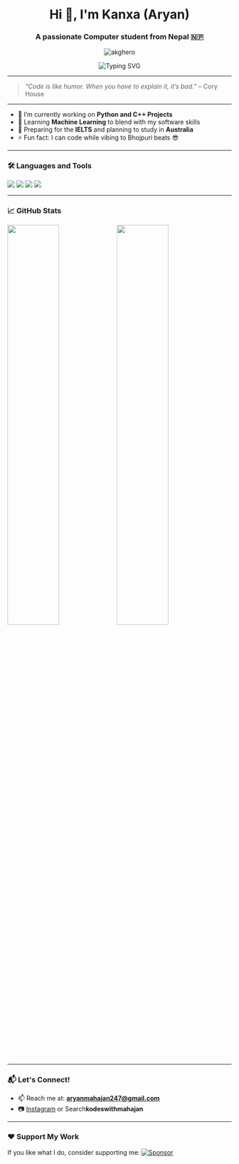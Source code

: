 <h1 align="center">Hi 👋, I'm Kanxa (Aryan)</h1>
<h3 align="center">A passionate Computer student from Nepal 🇳🇵</h3>

<p align="center">
  <img src="https://komarev.com/ghpvc/?username=akghero&label=Profile%20views&color=0e75b6&style=flat" alt="akghero" />
</p>

<p align="center">
  <img src="https://readme-typing-svg.demolab.com?font=Fira+Code&pause=1000&width=435&lines=Learning+To+Code;Open+Source+Contributor;Aspiring+Beginner+In+ComputerScience" alt="Typing SVG" />
</p>

---



> *“Code is like humor. When you have to explain it, it’s bad.”* – Cory House

---

- 🔭 I’m currently working on **Python and C++ Projects**
- 🌱 Learning **Machine Learning** to blend with my software skills
- 🎯 Preparing for the **IELTS** and planning to study in **Australia**
- ⚡ Fun fact: I can code while vibing to Bhojpuri beats 😎

---

### 🛠️ Languages and Tools
<p>
  <img src="https://img.shields.io/badge/-Python-05122A?style=flat&logo=python" />
  <img src="https://img.shields.io/badge/-C++-05122A?style=flat&logo=c%2B%2B" />
  <img src="https://img.shields.io/badge/-GitHub-05122A?style=flat&logo=github" />
  <img src="https://img.shields.io/badge/-VS%20Code-05122A?style=flat&logo=visual-studio-code" />
</p>

---

### 📈 GitHub Stats
<p>
  <img width="48%" src="https://github-readme-stats.vercel.app/api?username=akghero&show_icons=true&theme=radical" />
  <img width="48%" src="https://github-readme-streak-stats.herokuapp.com/?user=akghero&theme=radical" />
</p>

---

### 📬 Let's Connect!
- 📫 Reach me at: **aryanmahajan247@gmail.com**
- 📷 [Instagram](https://instagram.com/kodeswithmahajan) or Search**kodeswithmahajan**

---

### ❤️ Support My Work
If you like what I do, consider supporting me:
[![Sponsor](https://img.shields.io/badge/Sponsor-❤-red)](https://github.com/sponsors/akghero)

